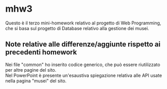 # mhw3

Questo è il terzo mini-homework relativo al progetto di Web Programming, che si basa sul progetto di Database relativo alla gestione dei musei.

## Note relative alle differenze/aggiunte rispetto ai precedenti homework
Nei file "common" ho inserito codice generico, che può essere riutilizzato per altre pagine del sito.<br/>
Nel PowerPoint è presente un'esaustiva spiegazione relativa alle API usate nella pagina "musei" del sito.
